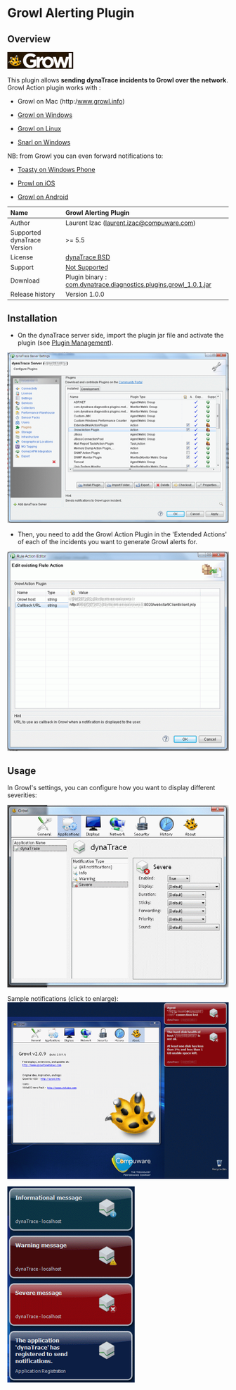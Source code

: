 # Growl Alerting Plugin

## Overview

![images_community/download/attachments/123634699/icon.png](images_community/download/attachments/123634699/icon.png)

This plugin allows **sending dynaTrace incidents to Growl over the network**.  
Growl Action plugin works with :

  * Growl on Mac (http:/www.growl.info) 

  * [Growl on Windows](http://www.growlforwindows.com/gfw/)

  * [Growl on Linux](http://mattn.github.io/growl-for-linux/)

  * [Snarl on Windows](http://snarl.fullphat.net/)

NB: from Growl you can even forward notifications to:

  * [Toasty on Windows Phone](http://blog.growlforwindows.com/2010/10/toasty-notifications-for-windows-phone.html)

  * [Prowl on iOS](http://www.prowlapp.com/)

  * [Growl on Android](https://play.google.com/store/apps/details?id=com.growlforandroid.client&hl=en)

| Name |Growl Alerting Plugin
| :--- | :---
| Author | Laurent Izac (laurent.izac@compuware.com)
| Supported dynaTrace Version | >= 5.5
| License | [dynaTrace BSD](dynaTraceBSD.txt)
| Support | [Not Supported ](https://community.compuwareapm.com/community/display/DL/Support+Levels#SupportLevels-Community)
| Download | Plugin binary : [com.dynatrace.diagnostics.plugins.growl_1.0.1.jar](com.dynatrace.diagnostics.plugins.growl_1.0.1.jar)
| Release history | Version 1.0.0

## Installation

  * On the dynaTrace server side, import the plugin jar file and activate the plugin (see [Plugin Management](https://community/display/DOCDT55/Plugin+Management)). 

![images_community/download/attachments/123634699/dt_growl_plugin_install.png](images_community/download/attachments/123634699/dt_growl_plugin_install.png)

  * Then, you need to add the Growl Action Plugin in the 'Extended Actions' of each of the incidents you want to generate Growl alerts for. 

![images_community/download/attachments/123634699/dt_growl_plugin_config.png](images_community/download/attachments/123634699/dt_growl_plugin_config.png)

## Usage

In Growl's settings, you can configure how you want to display different severities:

![images_community/download/attachments/123634699/growl_application_settings.png](images_community/download/attachments/123634699/growl_application_settings.png)

Sample notifications (click to enlarge):  
![images_community/download/attachments/123634699/live_toasts.png](images_community/download/attachments/123634699/live_toasts.png)

![images_community/download/attachments/123634699/sample_notifications_using_iphone_style.png](images_community/download/attachments/123634699/sample_notifications_using_iphone_style.png)

